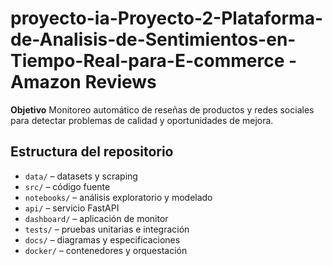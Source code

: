 # proyecto-ia-Proyecto-2-Plataforma-de-Analisis-de-Sentimientos-en-Tiempo-Real-para-E-commerce -  Amazon Reviews

**Objetivo**
Monitoreo automático de reseñas de productos y redes sociales para detectar problemas de calidad y oportunidades de mejora.

## Estructura del repositorio
- `data/` – datasets y scraping
- `src/` – código fuente  
- `notebooks/` – análisis exploratorio y modelado  
- `api/` – servicio FastAPI  
- `dashboard/` – aplicación de monitor  
- `tests/` – pruebas unitarias e integración  
- `docs/` – diagramas y especificaciones  
- `docker/` – contenedores y orquestación  

